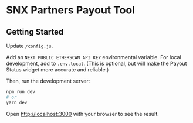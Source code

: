 # SNX Partners Payout Tool

## Getting Started

Update `/config.js`.

Add an `NEXT_PUBLIC_ETHERSCAN_API_KEY` environmental variable. For local development, add to `.env.local`. (This is optional, but will make the Payout Status widget more accurate and reliable.)

Then, run the development server:

```bash
npm run dev
# or
yarn dev
```

Open [http://localhost:3000](http://localhost:3000) with your browser to see the result.